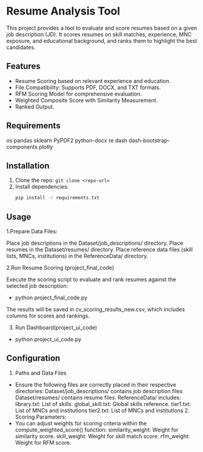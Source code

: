 # Resume Analysis Tool

This project provides a tool to evaluate and score resumes based on a given job description (JD). It scores resumes on skill matches, experience, MNC exposure, and educational background, and ranks them to highlight the best candidates.

## Features
- Resume Scoring based on relevant experience and education.
- File Compatibility: Supports PDF, DOCX, and TXT formats.
- RFM Scoring Model for comprehensive evaluation.
- Weighted Composite Score with Similarity Measurement.
- Ranked Output.

## Requirements
os
pandas
sklearn
PyPDF2
python-docx
re
dash
dash-bootstrap-components
plotly

## Installation
1. Clone the repo: `git clone <repo-url>`
2. Install dependencies:
   ```bash
   pip install -r requirements.txt
   
## Usage
1.Prepare Data Files:

Place job descriptions in the Dataset/job_descriptions/ directory.
Place resumes in the Dataset/resumes/ directory.
Place reference data files (skill lists, MNCs, institutions) in the ReferenceData/ directory.

2.Run Resume Scoring (project_final_code)

Execute the scoring script to evaluate and rank resumes against the selected job description:
- python project_final_code.py

The results will be saved in cv_scoring_results_new.csv, which includes columns for scores and rankings.

3. Run Dashboard(project_ui_code)
- python project_ui_code.py

## Configuration
1. Paths and Data Files
- Ensure the following files are correctly placed in their respective directories:
           Dataset/job_descriptions/ contains job description files
           Dataset/resumes/ contains resume files.
           ReferenceData/ includes:
               library.txt: List of skills.
               global_skill.txt: Global skills reference.
               tier1.txt: List of MNCs and institutions
               tier2.txt: List of MNCs and institutions
  2. Scoring Parameters:
- You can adjust weights for scoring criteria within the compute_weighted_score() function:
               similarity_weight: Weight for similarity score.
               skill_weight: Weight for skill match score.
               rfm_weight: Weight for RFM score.



